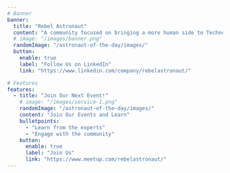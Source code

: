 ```yaml
---
# Banner
banner:
  title: "Rebel Astronaut"
  content: "A community focused on bringing a more human side to Technology"
  # image: "/images/banner.png"
  randomImage: "/astronaut-of-the-day/images/"
  button:
    enable: true
    label: "Follow Us on LinkedIn"
    link: "https://www.linkedin.com/company/rebelastronaut/"

# Features
features:
  - title: "Join Our Next Event!"
    # image: "/images/service-1.png"
    randomImage: "/astronaut-of-the-day/images/"
    content: "Join Our Events and Learn"
    bulletpoints:
      - "Learn from the experts"
      - "Engage with the community"
    button:
      enable: true
      label: "Join Us"
      link: "https://www.meetup.com/rebelastronaut/"
---
```

